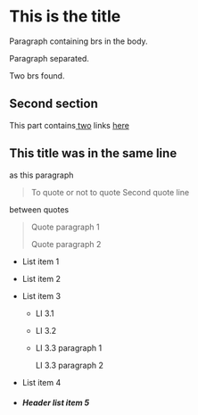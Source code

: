 # This is the title

Paragraph containing
brs in the
body.

Paragraph separated.

Two brs found.

## Second section

This part contains[ two](link) links [here](link2)

## This title was in the same line

as this paragraph

> To quote or not to quote
> Second quote line

between quotes

> Quote paragraph 1
>
> Quote paragraph 2

* List item 1
* List item 2
* List item 3

  * LI 3.1
  * LI 3.2
  * LI 3.3 paragraph 1

    LI 3.3 paragraph 2
* List item 4
* ##### Header list item 5
